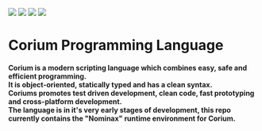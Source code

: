![](https://img.shields.io/codacy/grade/34055444cb164f28ab2f3978a73cab56?style=flat-square)
![](https://img.shields.io/tokei/lines/github/mariosieg/nominax?style=flat-square)
![](https://img.shields.io/github/license/mariosieg/nominax?style=flat-square)
![](https://img.shields.io/github/commit-activity/m/MarioSieg/NominaxRuntime)

# Corium Programming Language
<h4>Corium is a modern scripting language which combines easy, safe and efficient programming.<br> It is object-oriented, statically typed and has a clean syntax.<br>
Coriums promotes test driven development, clean code, fast prototyping and cross-platform development.<br>
The language is in it's very early stages of development, this repo currently contains the "Nominax" runtime environment for Corium.
</h4>
